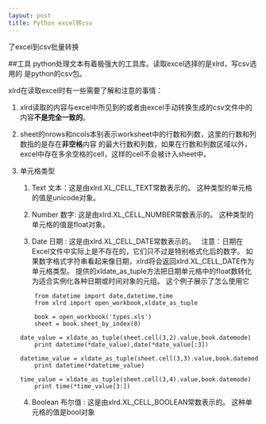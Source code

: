 ```yaml
---
layout: post
title: Python excel转csv
---
```


了excel到csv批量转换

##工具
python处理文本有着极强大的工具库。读取excel选择的是xlrd，写csv选用的
是python的csv包。

xlrd在读取excel时有一些需要了解和注意的事情：

1. xlrd读取的内容与excel中所见到的或者由excel手动转换生成的csv文件中的内容**不是完全一致的**。

2. sheet的nrows和ncols本别表示worksheet中的行数和列数，这里的行数和列数指的是存在**非空格**内容
的最大行数和列数，如果在行数和列数区域以外，excel中存在多余空格的cell，这样的cell不会被计入sheet中。

3. 单元格类型

    1. Text 文本：这是由xlrd.XL_CELL_TEXT常数表示的。 这种类型的单元格的值是unicode对象。

    2. Number 数字: 这是由xlrd.XL_CELL_NUMBER常数表示的。 这种类型的单元格的值是float对象。

    3. Date 日期 : 这是由xlrd.XL_CELL_DATE常数表示的。
     
注意：日期在Excel文件中实际上是不存在的，它们只不过是特别格式化后的数字。
如果数字格式字符串看起来像日期，xlrd将会返回xlrd.XL_CELL_DATE作为单元格类型。
提供的xldate_as_tuple方法把日期单元格中的float数转化为适合实例化各种日期或时间对象的元组。
这个例子展示了怎么使用它
    ```
        from datetime import date,datetime,time
        from xlrd import open_workbook,xldate_as_tuple
        
        book = open_workbook('types.xls')
        sheet = book.sheet_by_index(0)
        date_value = xldate_as_tuple(sheet.cell(3,2).value,book.datemode)
        print datetime(*date_value),date(*date_value[:3])
        datetime_value = xldate_as_tuple(sheet.cell(3,3).value,book.datemode)
        print datetime(*datetime_value)
        time_value = xldate_as_tuple(sheet.cell(3,4).value,book.datemode)
        print time(*time_value[3:])
    ```
    4. Boolean 布尔值 : 这是由xlrd.XL_CELL_BOOLEAN常数表示的。 这种单元格的值是bool对象

